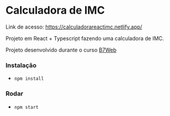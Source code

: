 # Calculadora de IMC

Link de acesso: https://calculadorareactimc.netlify.app/

Projeto em React + Typescript
fazendo uma calculadora de IMC.

Projeto desenvolvido durante o curso [B7Web](https://b7web.com.br)

### Instalação

- `npm install`

### Rodar

- `npm start`
